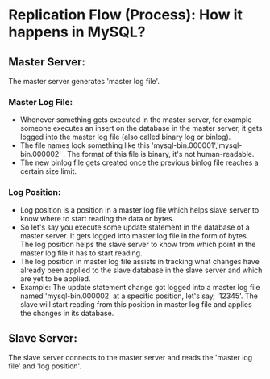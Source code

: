 
# Replication Flow (Process): How it happens in MySQL?


## Master Server:

The master server generates 'master log file'.

### Master Log File:
- Whenever something gets executed in the master server, for example someone executes an insert on the database in the master server, it gets logged into the master log file (also called binary log or binlog).
- The file names look something like this 'mysql-bin.000001','mysql-bin.000002' . The format of this file is binary, it's not human-readable. 
- The new binlog file gets created once the previous binlog  file reaches a certain size limit.

### Log Position:
- Log position is a position in a master log file which helps slave server to know where to start reading the data or bytes. 
- So let's say you execute some update statement in the database of a master server. It gets logged into master log file in the form of bytes. The log position helps the slave server to know from which point in the master log file it has to start reading. 
- The log position in master log file assists in tracking what changes have already been applied to the slave database in the slave server and which are yet to be applied.
- Example: The update statement change got logged into a master log file named 'mysql-bin.000002' at a specific position, let's say, '12345'. The slave will start reading from this position in master log file and applies the changes in its database.


## Slave Server:

The slave server connects to the master server and reads the 'master log file' and 'log position'.